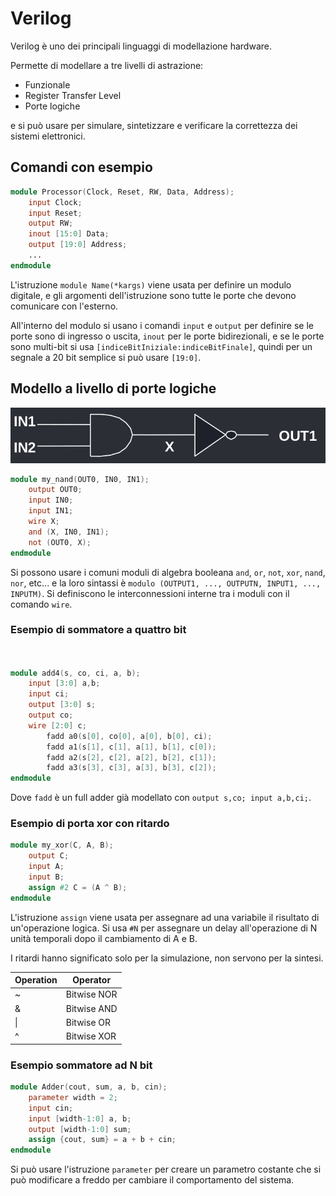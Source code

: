 # Verilog
Verilog è uno dei principali linguaggi di modellazione hardware.

Permette di modellare a tre livelli di astrazione:

- Funzionale
- Register Transfer Level
- Porte logiche

e si può usare per simulare, sintetizzare e verificare la correttezza dei sistemi elettronici.

## Comandi con esempio

```verilog
module Processor(Clock, Reset, RW, Data, Address);
    input Clock;
    input Reset;
    output RW;
    inout [15:0] Data;
    output [19:0] Address;
    ...
endmodule
```
L'istruzione `module Name(*kargs)` viene usata per definire un modulo digitale, e gli argomenti dell'istruzione sono tutte le porte che devono comunicare con l'esterno.

All'interno del modulo si usano i comandi `input` e `output` per definire se le porte sono di ingresso o uscita, `inout` per le porte bidirezionali, e se le porte sono multi-bit si usa `[indiceBitIniziale:indiceBitFinale]`, quindi per un segnale a 20 bit semplice si può usare `[19:0]`.

## Modello a livello di porte logiche
![alt text](../img/lezione_verilog.md/image.png)

```verilog
module my_nand(OUT0, IN0, IN1);
    output OUT0;
    input IN0;
    input IN1;
    wire X;
    and (X, IN0, IN1);
    not (OUT0, X);
endmodule
```
Si possono usare i comuni moduli di algebra booleana `and`, `or`, `not`, `xor`, `nand`, `nor`, etc... e la loro sintassi è `modulo (OUTPUT1, ..., OUTPUTN, INPUT1, ..., INPUTM)`. Si definiscono le interconnessioni interne tra i moduli con il comando `wire`.
### Esempio di sommatore a quattro bit
```verilog


module add4(s, co, ci, a, b);
    input [3:0] a,b;
    input ci;
    output [3:0] s;
    output co;
    wire [2:0] c;
        fadd a0(s[0], co[0], a[0], b[0], ci);
        fadd a1(s[1], c[1], a[1], b[1], c[0]);
        fadd a2(s[2], c[2], a[2], b[2], c[1]);
        fadd a3(s[3], c[3], a[3], b[3], c[2]);
endmodule
```

Dove `fadd` è un full adder già modellato con `output s,co; input a,b,ci;`.
### Esempio di porta xor con ritardo
```verilog
module my_xor(C, A, B);
    output C;
    input A;
    input B;
    assign #2 C = (A ^ B);
endmodule
```

L'istruzione `assign` viene usata per assegnare ad una variabile il risultato di un'operazione logica. Si usa `#N` per assegnare un delay all'operazione di N unità temporali dopo il cambiamento di A e B.

I ritardi hanno significato solo per la simulazione, non servono per la sintesi.

| Operation | Operator |
| - | - |
| ~ | Bitwise NOR |
| & | Bitwise AND |
| \| | Bitwise OR |
| ^ | Bitwise XOR |
### Esempio sommatore ad N bit
```verilog
module Adder(cout, sum, a, b, cin);
    parameter width = 2;
    input cin;
    input [width-1:0] a, b;
    output [width-1:0] sum;
    assign {cout, sum} = a + b + cin;
endmodule
```
Si può usare l'istruzione `parameter` per creare un parametro costante che si può modificare a freddo per cambiare il comportamento del sistema.